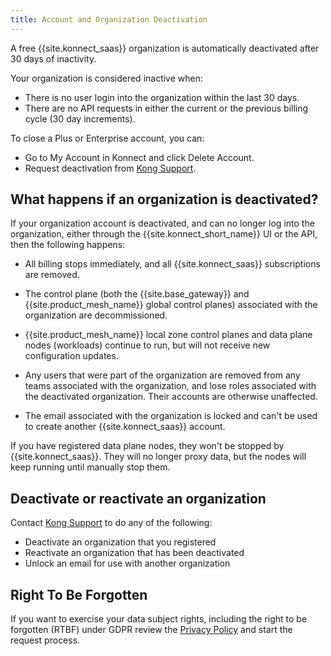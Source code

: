 ```yaml
---
title: Account and Organization Deactivation
---
```


A free {{site.konnect_saas}} organization is automatically deactivated after 30
days of inactivity.

Your organization is considered inactive when:
* There is no user login into the organization within the last 30 days.
* There are no API requests in either the current or the previous billing cycle
(30 day increments).

To close a Plus or Enterprise account, you can:
* Go to My Account in Konnect and click Delete Account. 
* Request deactivation from [Kong Support](https://support.konghq.com/). 

## What happens if an organization is deactivated?

If your organization account is deactivated, and can no longer log into the
organization, either through the {{site.konnect_short_name}} UI or the API, then the following happens:

* All billing stops immediately, and all {{site.konnect_saas}} subscriptions
are removed.

* The control plane (both the {{site.base_gateway}} and {{site.product_mesh_name}} global control planes) associated with the organization are decommissioned.

* {{site.product_mesh_name}} local zone control planes and data plane nodes (workloads) continue to run, but will not receive new configuration updates.

* Any users that were part of the organization are removed from any teams
associated with the organization, and lose roles associated with the deactivated organization.
Their accounts are otherwise unaffected.

* The email associated with the organization is locked and can't be used to
create another {{site.konnect_saas}} account.

If you have registered data plane nodes, they won't be
stopped by {{site.konnect_saas}}. They will no longer proxy data, but the
nodes will keep running until manually stop them.

## Deactivate or reactivate an organization

Contact [Kong Support](https://support.konghq.com/) to do any of the following:
* Deactivate an organization that you registered
* Reactivate an organization that has been deactivated
* Unlock an email for use with another organization


## Right To Be Forgotten

If you want to exercise your data subject rights, including the right to be forgotten (RTBF) under GDPR review the [Privacy Policy](https://konghq.com/privacy) and start the request process.
